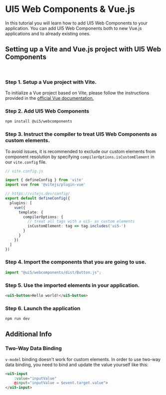 # UI5 Web Components & Vue.js

In this tutorial you will learn how to add UI5 Web Components to your application. You can add UI5 Web Components both to new Vue.js applications and to already existing ones.

## Setting up a Vite and Vue.js project with UI5 Web Components
<br/>

### Step 1. Setup a Vue project with Vite.

To initialize a Vue project based on Vite, please follow the instructions provided in the [official Vue documentation.](https://vuejs.org/guide/quick-start.html)

### Step 2. Add UI5 Web Components
```bash
npm install @ui5/webcomponents
```

### Step 3. Instruct the compiler to treat UI5 Web Components as custom elements.

To avoid issues, it is recommended to exclude our custom elements from component resolution by specifying `compilerOptions.isCustomElement` in our `vite.config` file.

```ts
// vite.config.js

import { defineConfig } from 'vite'
import vue from '@vitejs/plugin-vue'

// https://vitejs.dev/config/
export default defineConfig({
  plugins: [
    vue({
      template: {
        compilerOptions: {
          // treat all tags with a ui5- as custom elements
          isCustomElement: tag => tag.includes('ui5-')
        }
      }
    })
  ]
})
```

### Step 4. Import the components that you are going to use.

```js
import "@ui5/webcomponents/dist/Button.js";
```

### Step 5. Use the imported elements in your application.

```html
<ui5-button>Hello world!</ui5-button>
```

### Step 6. Launch the application
```bash
npm run dev
```
## Additional Info

### Two-Way Data Binding

`v-model` binding doesn't work for custom elements. In order to use two-way data binding, you need to bind and update the value yourself like this:

```html
<ui5-input
	:value="inputValue"
	@input="inputValue = $event.target.value">
</ui5-input>
```
